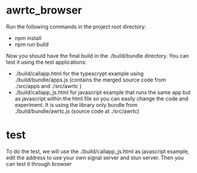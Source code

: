 # awrtc_browser
Run the following commands in the project root directory:

* npm install
* npm run build

Now you should have the final build in the ./build/bundle directory. You can test it using the test applications:
* ./build/callapp.html for the typescrypt example using ./build/bundle/apps.js (contains the merged source code from ./src/apps and ./src/awrtc )
* ./build/callapp_js.html for javascript example that runs the same app but as javascript within the html file so you can easily change the code and experiment. It is using the library only bundle from ./build/bundle/awrtc.js (source code at ./src/awrtc)

# test
To do the test, we will use the ./build/callapp_js.html as javascript example, edit the address to use your own signal server and stun server.
Then you can test it through browser
